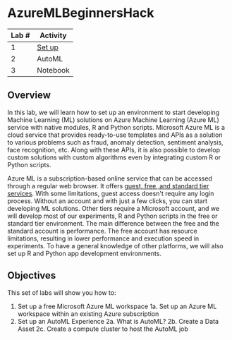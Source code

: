 # AzureMLBeginnersHack

| Lab # | Activity |
| ------------- | ------------- |
| 1  | [Set up](Lab_1.md)|
| 2  | AutoML  |
| 3  | Notebook  |

## Overview
In this lab, we will learn how to set up an environment to start developing Machine Learning (ML) solutions on Azure Machine Learning (Azure ML) service with native modules, R and Python scripts. Microsoft Azure ML is a cloud service that provides ready-to-use templates and APIs as a solution to various problems such as fraud, anomaly detection, sentiment analysis, face recognition, etc. Along with these APIs, it is also possible to develop custom solutions with custom algorithms even by integrating custom R or Python scripts.

Azure ML is a subscription-based online service that can be accessed through a regular web browser. It offers [guest, free, and standard tier services](https://learn.microsoft.com/en-us/azure/machine-learning/overview-what-is-azure-machine-learning?view=azureml-api-2). With some limitations, guest access doesn't require any login process. Without an account and with just a few clicks, you can start developing ML solutions. Other tiers require a Microsoft account, and we will develop most of our experiments, R and Python scripts in the free or standard tier environment. The main difference between the free and the standard account is performance. The free account has resource limitations, resulting in lower performance and execution speed in experiments. To have a general knowledge of other platforms, we will also set up R and Python app development environments.

## Objectives
This set of labs will show you how to:

1. Set up a free Microsoft Azure ML workspace
  1a. Set up an Azure ML workspace within an existing Azure subscription
2. Set up an AutoML Experience
  2a. What is AutoML?
  2b. Create a Data Asset
  2c. Create a compute cluster to host the AutoML job
